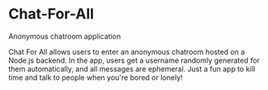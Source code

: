 # Chat-For-All
Anonymous chatroom application

Chat For All allows users to enter an anonymous chatroom hosted on a Node.js backend. In the app, users get a username randomly
generated for them automatically, and all messages are ephemeral. Just a fun app to kill time and talk to people when you're bored
or lonely!
